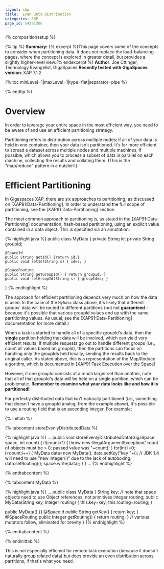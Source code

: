 ```yaml
---
layout: sbp
title:  Even Data Distribution
categories: SBP
page_id: 54297306
---
```


{% compositionsetup %}

{% tip %}
**Summary:** {% excerpt %}This page covers some of the concepts to consider when partitioning data. It does not replace the load-balancing pages, where the concept is explored in greater detail, but provides a slightly higher-level view.{% endexcerpt %}
**Author**: Joe Ottinger, Technology Evangelist, GigaSpaces
**Recently tested with GigaSpaces version**: XAP 7.1.2

{% toc minLevel=1|maxLevel=1|type=flat|separator=pipe %}

{% endtip %}


# Overview

In order to leverage your entire space in the most efficient way, you need to be aware of and use an efficient partitioning strategy.

Partitioning refers to distribution across multiple nodes; if all of your data is held in one container, then your data isn't partitioned. It's far more efficient to spread a dataset across multiple nodes and multiple machines, if possible, which allows you to process a subset of data in parallel on each machine, collecting the results and collating them. (This is the "map/reduce" pattern in a nutshell.)

# Efficient Partitioning

In Gigaspaces XAP, there are six approaches to partitioning, as discussed on [XAP91:Data-Partitioning]. In order to understand the full scope of partitioning, see the [XAP91:Data-Partitioning] section.

The most common approach to partitioning is, as stated in the [XAP91:Data-Partitioning] documentation, hash-based partitioning, using an explicit value contained in a data object. This is specified via an annotation:



{% highlight java %}
public class MyData {
    private String id;
    private String groupId;

    @SpaceId
    public String getId() {return id;}
    public void setId(String s) { id=s; }

    @SpaceRouting
    public String getGroupId() { return groupId; }
    public void setGroupId(String s) { groupId=s; }
}
{% endhighlight %}


The approach for efficient partitioning depends very much on how the data is used. In the case of the `MyData` class above, it's likely that different groups' data will be routed to different partitions (but not **guaranteed** - because it's possible that various groupId values end up with the same partitioning values. As usual, see the [XAP91:Data-Partitioning] documentation for more detail.)

When a task is started to handle all of a specific groupId's data, then the **single** partition holding that data will be involved, which can yield very efficient results; if multiple requests go out to handle different groups (i.e., count all values based on groupId), then the partitions can focus on handling only the groupIds held locally, sending the results back to the original caller. As stated above, this is a representation of the Map/Reduce algorithm, which is documented in [XAP91:Task Execution over the Space].

However, if one groupId consists of a much larger set than another, note that all of that groupId's data will be held on a single partition, which can be problematic. **Remember to examine what your data looks like and how it is partitioned!**

For perfectly distributed data that isn't naturally partitioned (i.e., something that doesn't have a groupId analog, from the example above), it's possible to use a routing field that is an ascending integer. For example:


{% inittab %}

{% tabcontent storeEvenlyDistributedData %}


{% highlight java %}
...
public void storeEvenlyDistributedData(GigaSpace space, int count) {
   if(count<1)
   {
      throw new IllegalArgumentException("count of objects must be > 0: passed value was "+count);
   }
   for(int i=0; i<count;i++)
   {
      MyData data=new MyData();
      data.setKey("key "+i);
      // JDK 1.4 will need to use "new Integer(i)" due to the lack of autoboxing.
      data.setRouting(i);
      space.write(data);
   }
}
...
{% endhighlight %}

{% endtabcontent %}


{% tabcontent MyData %}


{% highlight java %}
...
public class MyData {
   String key;
   // note that space objects need to use Object references, not primitives
   Integer routing;
   public MyData(String key, Integer routing) {
      this.key=key;
      this.routing=routing;
   }

   public MyData() {}
   @SpaceId
   public String getKey() { return key; }
   @SpaceRouting
   public Integer getRouting() { return routing; }
   // various mutators follow, eliminated for brevity
}
{% endhighlight %}

{% endtabcontent %}

{% endinittab %}


This is not especially efficient for remote task execution (because it doesn't naturally group related data) but does provide an even distribution across partitions, if that's what you need.